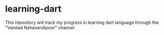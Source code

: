 # learning-dart
This repository will track my progress in learning dart language through  the "Vandad Nahavandipoor" channel 
